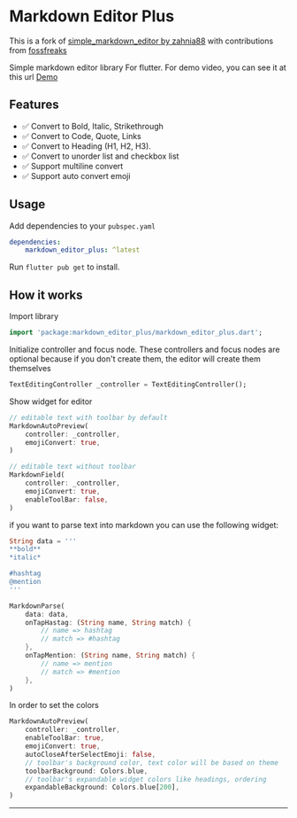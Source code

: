 # Markdown Editor Plus

This is a fork of [simple_markdown_editor by zahnia88](https://github.com/zahniar88/simple_markdown_editor)
with contributions from [fossfreaks](https://github.com/fossfreaks)

Simple markdown editor library For flutter. 
For demo video, you can see it at this url [Demo](https://youtu.be/aYBeXXDoNPo)


## Features
- ✅ Convert to Bold, Italic, Strikethrough
- ✅ Convert to Code, Quote, Links
- ✅ Convert to Heading (H1, H2, H3).
- ✅ Convert to unorder list and checkbox list
- ✅ Support multiline convert
- ✅ Support auto convert emoji

## Usage

Add dependencies to your `pubspec.yaml`

```yaml
dependencies:
    markdown_editor_plus: ^latest
```

Run `flutter pub get` to install.

## How it works

Import library

```dart
import 'package:markdown_editor_plus/markdown_editor_plus.dart';
```

Initialize controller and focus node. These controllers and focus nodes are optional because if you don't create them, the editor will create them themselves

```dart
TextEditingController _controller = TextEditingController();
```

Show widget for editor

```dart
// editable text with toolbar by default
MarkdownAutoPreview(
    controller: _controller,
    emojiConvert: true,
)

// editable text without toolbar
MarkdownField(
    controller: _controller,
    emojiConvert: true,
    enableToolBar: false,
)
```

if you want to parse text into markdown you can use the following widget:

```dart
String data = '''
**bold**
*italic*

#hashtag
@mention
'''

MarkdownParse(
    data: data,
    onTapHastag: (String name, String match) {
        // name => hashtag
        // match => #hashtag
    },
    onTapMention: (String name, String match) {
        // name => mention
        // match => #mention
    },
)
```

In order to set the colors

```dart
MarkdownAutoPreview(
    controller: _controller,
    enableToolBar: true,
    emojiConvert: true,
    autoCloseAfterSelectEmoji: false,
    // toolbar's background color, text color will be based on theme
    toolbarBackground: Colors.blue,
    // toolbar's expandable widget colors like headings, ordering
    expandableBackground: Colors.blue[200],
)
```

___
